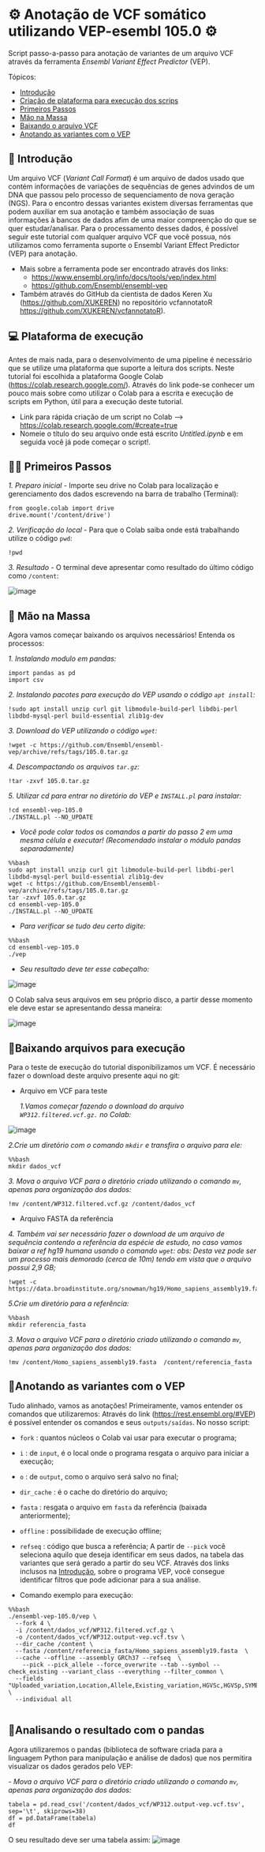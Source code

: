 # ⚙ Anotação de VCF somático utilizando VEP-esembl 105.0 ⚙
Script passo-a-passo para anotação de variantes de um arquivo VCF através da ferramenta _Ensembl Variant Effect Predictor_ (VEP). 

Tópicos:
- [Introdução](#-introdução)
- [Criação de plataforma para execução dos scrips](#-plataforma-de-execução)
- [Primeiros Passos](#%EF%B8%8F-primeiros-passos)
- [Mão na Massa](#-mão-na-massa)
- [Baixando o arquivo VCF](#baixando-o-arquivo-vcf)
- [Anotando as variantes com o VEP](#anotando-as-variantes-com-o-vep)


## 📃 Introdução
Um arquivo VCF (_Variant Call Format_) é um arquivo de dados usado que contém informações de variações de sequências de genes advindos de um DNA que passou pelo processo de sequenciamento de nova geração (NGS). Para o encontro dessas variantes existem diversas ferramentas que podem auxiliar em sua anotação e também associação de suas informações à bancos de dados afim de uma maior compreenção do que se quer estudar/analisar. 
Para o processamento desses dados, é possível seguir este tutorial com qualquer arquivo VCF que você possua, nós utilizamos como ferramenta suporte o Ensembl Variant Effect Predictor (VEP) para anotação. 
- Mais sobre a ferramenta pode ser encontrado através dos links:
  - https://www.ensembl.org/info/docs/tools/vep/index.html 
  - https://github.com/Ensembl/ensembl-vep
- Também através do GitHub da cientista de dados Keren Xu (https://github.com/XUKEREN) no repositório vcfannotatoR https://github.com/XUKEREN/vcfannotatoR).

## 💻 Plataforma de execução 
Antes de mais nada, para o desenvolvimento de uma pipeline é necessário que se utilize uma plataforma que suporte a leitura dos scripts. Neste tutorial foi escolhida a plataforma Google Colab (https://colab.research.google.com/). Através do link pode-se conhecer um pouco mais sobre como utilizar o Colab para a escrita e execução de scripts em Python, útil para a execução deste tutorial. 
- Link para rápida criação de um script no Colab --> https://colab.research.google.com/#create=true
- Nomeie o título do seu arquivo onde está escrito *Untitled.ipynb* e em seguida você já pode começar o script!.

## 🚶‍♂️ Primeiros Passos

 _1. Preparo inicial_ - Importe seu drive no Colab para localização e gerenciamento dos dados escrevendo na barra de trabalho (Terminal):
```
from google.colab import drive
drive.mount('/content/drive')
```
 _2. Verificação do local_ - Para que o Colab saiba onde está trabalhando utilize o código `pwd`:
```
!pwd
  ```
 _3. Resultado_ - O terminal deve apresentar como resultado do último código como `/content`:

![image](https://user-images.githubusercontent.com/99352577/202039441-2901185f-55da-4114-a4f2-2868e3bfe1f3.png)

## 🔨 Mão na Massa
Agora vamos começar baixando os arquivos necessários! Entenda os processos:

 _1. Instalando modulo em pandas:_
```
import pandas as pd
import csv
```
 _2. Instalando pacotes para execução do VEP usando o código `apt install`:_

```
!sudo apt install unzip curl git libmodule-build-perl libdbi-perl libdbd-mysql-perl build-essential zlib1g-dev

```

 _3. Download do VEP utilizando o código `wget`:_
  
```
!wget -c https://github.com/Ensembl/ensembl-vep/archive/refs/tags/105.0.tar.gz
```
 _4. Descompactando os arquivos `tar.gz`:_
```
!tar -zxvf 105.0.tar.gz
```
 _5. Utilizar cd para entrar no diretório do VEP e `INSTALL.pl` para instalar:_
  
```
!cd ensembl-vep-105.0
./INSTALL.pl --NO_UPDATE
```

- *Você pode colar todos os comandos a partir do passo 2 em uma mesma célula e executar! (Recomendado instalar o módulo pandas separadamente)*

```
%%bash
sudo apt install unzip curl git libmodule-build-perl libdbi-perl libdbd-mysql-perl build-essential zlib1g-dev
wget -c https://github.com/Ensembl/ensembl-vep/archive/refs/tags/105.0.tar.gz
tar -zxvf 105.0.tar.gz
cd ensembl-vep-105.0
./INSTALL.pl --NO_UPDATE 
```

- *Para verificar se tudo deu certo digite:*

```
%%bash
cd ensembl-vep-105.0
./vep
```
- *Seu resultado deve ter esse cabeçalho:*

![image](https://user-images.githubusercontent.com/99352577/202039139-9f90f685-98a5-4be0-922e-b00a4e951630.png)

O Colab salva seus arquivos em seu próprio disco, a partir desse momento ele deve estar se apresentando dessa maneira:

![image](https://user-images.githubusercontent.com/99352577/202040299-e9732c77-6e8e-4421-b2a6-10f9793929b0.png)


## 🧬Baixando arquivos para execução
Para o teste de execução do tutorial disponibilizamos um VCF. É necessário fazer o download deste arquivo presente aqui no git:

- Arquivo em VCF para teste

  _1.Vamos começar fazendo o download do arquivo `WP312.filtered.vcf.gz.` no Colab:_

![image](https://user-images.githubusercontent.com/99352577/202040401-5eb872d4-664c-4f62-8df3-7931dfb2a083.png)

  _2.Crie um diretório com o comando `mkdir` e transfira o arquivo para ele:_
```
%%bash
mkdir dados_vcf
````
  _3. Mova o arquivo VCF para o diretório criado utilizando o comando `mv`, apenas para organização dos dados:_
````
!mv /content/WP312.filtered.vcf.gz /content/dados_vcf
````

- Arquivo FASTA da referência

 _4. Também vai ser necessário fazer o download de um arquivo de sequência contendo a referência da espécie de estudo, no caso vamos baixar a ref hg19 humana usando o comando `wget`:
 	obs: Desta vez pode ser um processo mais demorado (cerca de 10m) tendo em vista que o arquivo possui 2,9 GB;_
````
!wget -c https://data.broadinstitute.org/snowman/hg19/Homo_sapiens_assembly19.fasta
```` 

  _5.Crie um diretório para a referência:_
```
%%bash
mkdir referencia_fasta
````

  _3. Mova o arquivo VCF para o diretório criado utilizando o comando `mv`, apenas para organização dos dados:_
````
!mv /content/Homo_sapiens_assembly19.fasta  /content/referencia_fasta
````

## 📝Anotando as variantes com o VEP
Tudo alinhado, vamos as anotações! Primeiramente, vamos entender os comandos que utilizaremos:
Através do link (https://rest.ensembl.org/#VEP) é possível entender os comandos e seus `outputs/saídas`.
No nosso script:
 - `fork` : quantos núcleos o Colab vai usar para executar o programa;
 - `i` : de `input`, é o local onde o programa resgata o arquivo para iniciar a execução;
 - `o` : de `output`, como o arquivo será salvo no final;
 - `dir_cache` : é o cache do diretório do arquivo;
 - `fasta` : resgata o arquivo em `fasta` da referência (baixada anteriormente);
 - `offline` : possibilidade de execução offline;
 - `refseq` : código que busca a referência;
A partir de `--pick` você seleciona aquilo que deseja identificar em seus dados, na tabela das variantes que será gerado a partir do seu VCF. Através dos links inclusos na [Introdução](#-introdução), sobre o programa VEP, você consegue identificar filtros que pode adicionar para a sua análise. 

- Comando exemplo para execução: 

````
%%bash
./ensembl-vep-105.0/vep \
  --fork 4 \
  -i /content/dados_vcf/WP312.filtered.vcf.gz \
  -o /content/dados_vcf/WP312.output-vep.vcf.tsv \
  --dir_cache /content \
  --fasta /content/referencia_fasta/Homo_sapiens_assembly19.fasta  \
  --cache --offline --assembly GRCh37 --refseq  \
	--pick --pick_allele --force_overwrite --tab --symbol --check_existing --variant_class --everything --filter_common \
  --fields "Uploaded_variation,Location,Allele,Existing_variation,HGVSc,HGVSp,SYMBOL,Consequence,IND,ZYG,Amino_acids,CLIN_SIG,PolyPhen,SIFT,VARIANT_CLASS,FREQS" \
  --individual all
  
````
## 🐼Analisando o resultado com o pandas
Agora utilizaremos o pandas (biblioteca de software criada para a linguagem Python para manipulação e análise de dados) que nos permitira visualizar os dados gerados pelo VEP:

 _- Mova o arquivo VCF para o diretório criado utilizando o comando `mv`, apenas para organização dos dados:_
````
tabela = pd.read_csv('/content/dados_vcf/WP312.output-vep.vcf.tsv', sep='\t', skiprows=38)
df = pd.DataFrame(tabela)
df
````

O seu resultado deve ser uma tabela assim:
![image](https://user-images.githubusercontent.com/99352577/202538596-30f0e0a2-de27-44e5-a18e-c718fa2e34b1.png)


